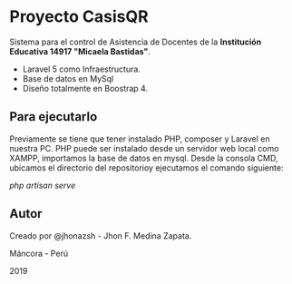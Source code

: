 # Proyecto CasisQR

Sistema para el control de Asistencia de Docentes de la **Institución Educativa 14917 "Micaela Bastidas"**.

- Laravel 5 como Infraestructura.
- Base de datos en MySql
- Diseño totalmente en Boostrap 4.

## Para ejecutarlo 

Previamente se tiene que tener instalado PHP, composer y Laravel en nuestra PC. PHP puede ser instalado desde un servidor web local como XAMPP, importamos la base de datos en mysql. Desde la consola CMD, ubicamos el directorio del repositorioy ejecutamos el comando siguiente:

*php artisan serve*

## Autor

Creado por @jhonazsh - Jhon F. Medina Zapata.

Máncora - Perú

2019
